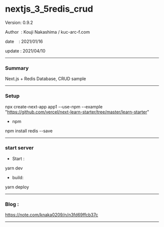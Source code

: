 ﻿# nextjs_3_5redis_crud

 Version: 0.9.2

 Author  : Kouji Nakashima / kuc-arc-f.com

 date    : 2021/01/16

 update  : 2021/04/10

***
### Summary

Next.js  + Redis Database, CRUD sample

***
### Setup

npx create-next-app app1 --use-npm --example "https://github.com/vercel/next-learn-starter/tree/master/learn-starter"

* npm

npm install redis --save

***
### start server
* Start :

yarn dev

* build:

yarn deploy


***
### Blog :

https://note.com/knaka0209/n/n3fd69ffcb37c

***

